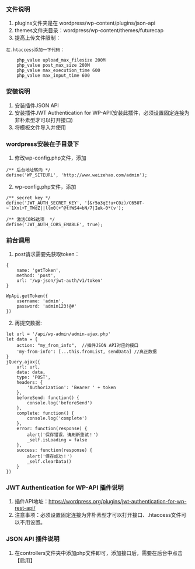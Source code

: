 ### 文件说明
1. plugins文件夹是在 wordpress/wp-content/plugins/json-api
2. themes文件夹目录：wordpress/wp-content/themes/futurecap
3. 提高上传文件限制：
```
在.htaccess添加一下代码：

    php_value upload_max_filesize 200M
    php_value post_max_size 200M
    php_value max_execution_time 600
    php_value max_input_time 600
```

### 安装说明
1. 安装插件JSON API
2. 安装插件JWT Authentication for WP-API(安装此插件，必须设置固定连接为非朴素型才可以打开接口)
3. 将模板文件导入并使用

### wordpress安装在子目录下
1. 修改wp-config.php文件，添加
```
/** 后台地址转向 */
define('WP_SITEURL', 'http://www.weizehao.com/admin');
```
2. wp-config.php文件，添加
```
/** secret key */
define('JWT_AUTH_SECRET_KEY', '[&r5o3qE!u+C0z)/C650T-~`1Xnl+T_TWdZ||l(m0(+^@t!WS4=bN/7|Iek-0*(v');

/** 激活CORS选项  */
define('JWT_AUTH_CORS_ENABLE', true);
```

### 前台调用
1. post请求需要先获取token：
```
{
    name: 'getToken',
    method: 'post',
    url: '/wp-json/jwt-auth/v1/token'
}

WpApi.getToken({
    username: 'admin',
    password: 'admin123!@#'
})
```
2. 再提交数据:
```
let url = '/api/wp-admin/admin-ajax.php'
let data = {   
    action: "my_from_info",  //插件JSON API对应的接口
    'my-from-info': [...this.fromList, sendData] //真正数据
}
jQuery.ajax({
    url: url,
    data: data,
    type: 'POST',
    headers: {
        'Authorization': 'Bearer ' + token
    },
    beforeSend: function() {
        console.log('beforeSend')
    },
    complete: function() {
        console.log('complete')
    },
    error: function(response) {
        alert('保存错误，请刷新重试！')
        _self.isLoading = false
    },
    success: function(response) {
        alert('保存成功！')
        _self.clearData()
    }
})
```

### JWT Authentication for WP-API 插件说明
1. 插件API地址：https://wordpress.org/plugins/jwt-authentication-for-wp-rest-api/
2. 注意事项：必须设置固定连接为非朴素型才可以打开接口、.htaccess文件可以不用设置。

### JSON API 插件说明
1. 在controllers文件夹中添加php文件即可，添加接口后，需要在后台中点击【启用】



